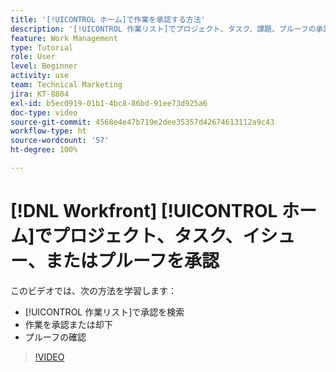 ```yaml
---
title: '[!UICONTROL ホーム]で作業を承認する方法'
description: '[!UICONTROL 作業リスト]でプロジェクト、タスク、課題、プルーフの承認要求を検索し、 [!DNL  Workfront] で作業を承認または却下する方法について説明します。'
feature: Work Management
type: Tutorial
role: User
level: Beginner
activity: use
team: Technical Marketing
jira: KT-8804
exl-id: b5ec0919-01b1-4bc8-86bd-91ee73d925a6
doc-type: video
source-git-commit: 4568e4e47b719e2dee35357d42674613112a9c43
workflow-type: ht
source-wordcount: '57'
ht-degree: 100%

---
```


# [!DNL Workfront] [!UICONTROL ホーム]でプロジェクト、タスク、イシュー、またはプルーフを承認

このビデオでは、次の方法を学習します：

* [!UICONTROL 作業リスト]で承認を検索
* 作業を承認または却下
* プルーフの確認

>[!VIDEO](https://video.tv.adobe.com/v/335105/?quality=12&learn=on&enablevpops)

<!--
learn more URLs
-->
